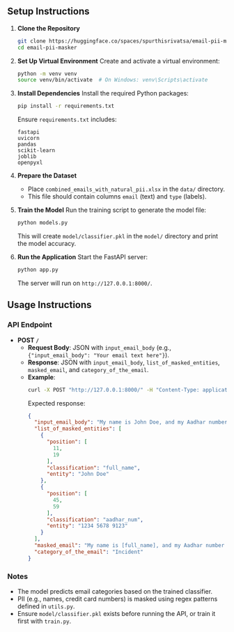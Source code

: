 ## Setup Instructions
1. **Clone the Repository**
   ```bash
   git clone https://huggingface.co/spaces/spurthisrivatsa/email-pii-masker
   cd email-pii-masker
   ```

2. **Set Up Virtual Environment**
   Create and activate a virtual environment:
   ```bash
   python -m venv venv
   source venv/bin/activate  # On Windows: venv\Scripts\activate
   ```

3. **Install Dependencies**
   Install the required Python packages:
   ```bash
   pip install -r requirements.txt
   ```
   Ensure `requirements.txt` includes:
   ```
   fastapi
   uvicorn
   pandas
   scikit-learn
   joblib
   openpyxl
   ```

4. **Prepare the Dataset**
   - Place `combined_emails_with_natural_pii.xlsx` in the `data/` directory.
   - This file should contain columns `email` (text) and `type` (labels).

5. **Train the Model**
   Run the training script to generate the model file:
   ```bash
   python models.py
   ```
   This will create `model/classifier.pkl` in the `model/` directory and print the model accuracy.

6. **Run the Application**
   Start the FastAPI server:
   ```bash
   python app.py
   ```
   The server will run on `http://127.0.0.1:8000/`.

## Usage Instructions
### API Endpoint
- **POST `/`**
  - **Request Body**: JSON with `input_email_body` (e.g., `{"input_email_body": "Your email text here"}`).
  - **Response**: JSON with `input_email_body`, `list_of_masked_entities`, `masked_email`, and `category_of_the_email`.
  - **Example**:
    ```bash
    curl -X POST "http://127.0.0.1:8000/" -H "Content-Type: application/json" -d '{"input_email_body": "My name is John Doe, and my Aadhar number is 1234 5678 9123,"}'
    ```
    Expected response:
    ```json
    {
      "input_email_body": "My name is John Doe, and my Aadhar number is 1234 5678 9123",
      "list_of_masked_entities": [
        {
          "position": [
            11,
            19
          ],
          "classification": "full_name",
          "entity": "John Doe"
        },
        {
          "position": [
            45,
            59
          ],
          "classification": "aadhar_num",
          "entity": "1234 5678 9123"
        }
      ],
      "masked_email": "My name is [full_name], and my Aadhar number is [aadhar_num]",
      "category_of_the_email": "Incident"
    }
    ```

### Notes
- The model predicts email categories based on the trained classifier.
- PII (e.g., names, credit card numbers) is masked using regex patterns defined in `utils.py`.
- Ensure `model/classifier.pkl` exists before running the API, or train it first with `train.py`.
